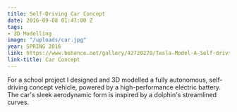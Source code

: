 ```yaml
---
title: Self-Driving Car Concept
date: 2016-09-08 01:47:00 Z
tags:
- 3D Modelling
image: "/uploads/car.jpg"
year: SPRING 2016
link: https://www.behance.net/gallery/42720279/Tesla-Model-A-Self-driving-concept-vehicle
link-title: Car Concept
---
```


For a school project I designed and 3D modelled a fully autonomous, self-driving concept vehicle, powered by a high-performance electric battery. The car's sleek aerodynamic form is inspired by a dolphin's streamlined curves.